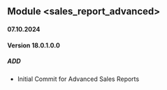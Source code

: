## Module <sales_report_advanced>

#### 07.10.2024
#### Version 18.0.1.0.0
##### ADD
- Initial Commit for Advanced Sales Reports
 